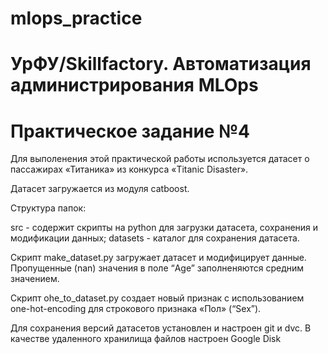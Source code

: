 # mlops_practice
# УрФУ/Skillfactory. Автоматизация администрирования MLOps
# Практическое задание №4

Для выполенения этой практической работы используется датасет о пассажирах «Титаника» 
из конкурса «Titanic Disaster».

Датасет загружается из модуля catboost.

Структура папок:

src - содержит скрипты на python для загрузки датасета, сохранения и модификации данных;
datasets - каталог для сохранения датасета.

Скрипт make_dataset.py загружает датасет и модифицирует данные. Пропущенные (nan) значения
в поле “Age” заполненяются средним значением.

Скрипт ohe_to_dataset.py cоздает новый признак с использованием one-hot-encoding для
строкового признака «Пол» (“Sex”).

Для сохранения версий датасетов установлен и настроен git и dvc. В качестве удаленного 
хранилища файлов настроен Google Disk
